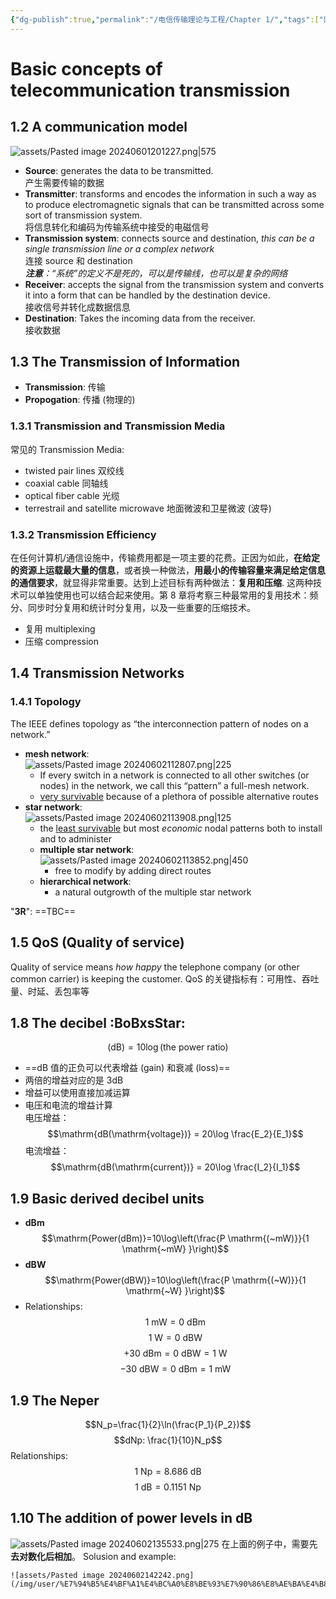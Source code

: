 ```yaml
---
{"dg-publish":true,"permalink":"/电信传输理论与工程/Chapter 1/","tags":["网络拓扑","QoS","dB","增益"]}
---
```


# Basic concepts of telecommunication transmission
## 1.2 A communication model
![assets/Pasted image 20240601201227.png|575](/img/user/%E7%94%B5%E4%BF%A1%E4%BC%A0%E8%BE%93%E7%90%86%E8%AE%BA%E4%B8%8E%E5%B7%A5%E7%A8%8B/assets/Pasted%20image%2020240601201227.png)
- **Source**: generates the data to be transmitted. <br>产生需要传输的数据
- **Transmitter**: transforms and encodes the information in such a way as to produce electromagnetic signals that can be transmitted across some sort of transmission system. <br>将信息转化和编码为传输系统中接受的电磁信号
- **Transmission system**: connects source and destination, *this can be a single transmission line or a complex network* <br>连接 source 和 destination<br>_**注意**：“系统”的定义不是死的，可以是传输线，也可以是复杂的网络_
- **Receiver**:  accepts the signal from the transmission system and converts it into a form that can be handled by the destination device. <br>接收信号并转化成数据信息
- **Destination**: Takes the incoming data from the receiver.<br>接收数据

## 1.3 The Transmission of Information
- **Transmission**: 传输
- **Propogation**: 传播 (物理的)

### 1.3.1 Transmission and Transmission Media
常见的 Transmission Media:
- twisted pair lines 双绞线
- coaxial cable 同轴线
- optical fiber cable 光缆
- terrestrail and satellite microwave 地面微波和卫星微波 (波导)

### 1.3.2 Transmission Efficiency
在任何计算机/通信设施中，传输费用都是一项主要的花费。正因为如此，**在给定的资源上运载最大量的信息**，或者换一种做法，**用最小的传输容量来满足给定信息的通信要求**，就显得非常重要。达到上述目标有两种做法：**复用和压缩**. 这两种技术可以单独使用也可以结合起来使用。第 8 章将考察三种最常用的复用技术：频分、同步时分复用和统计时分复用，以及一些重要的压缩技术。

- 复用 multiplexing
- 压缩 compression

## 1.4 Transmission Networks
### 1.4.1 Topology
The IEEE defines topology as “the interconnection pattern of nodes on a network.”

- **mesh network**:<br>![assets/Pasted image 20240602112807.png|225](/img/user/%E7%94%B5%E4%BF%A1%E4%BC%A0%E8%BE%93%E7%90%86%E8%AE%BA%E4%B8%8E%E5%B7%A5%E7%A8%8B/assets/Pasted%20image%2020240602112807.png)
	- If every switch in a network is connected to all other switches (or nodes) in the network, we call this “pattern” a full-mesh network.
	- <u>very survivable</u> because of a plethora of possible alternative routes
- **star network**: <br>![assets/Pasted image 20240602113908.png|125](/img/user/%E7%94%B5%E4%BF%A1%E4%BC%A0%E8%BE%93%E7%90%86%E8%AE%BA%E4%B8%8E%E5%B7%A5%E7%A8%8B/assets/Pasted%20image%2020240602113908.png)
	- the <u>least survivable</u> but most *economic* nodal patterns both to install and to administer
	- **multiple star network**: <br>![assets/Pasted image 20240602113852.png|450](/img/user/%E7%94%B5%E4%BF%A1%E4%BC%A0%E8%BE%93%E7%90%86%E8%AE%BA%E4%B8%8E%E5%B7%A5%E7%A8%8B/assets/Pasted%20image%2020240602113852.png)
		- free to modify by adding direct routes
	- **hierarchical network**: 
		- a natural outgrowth of the multiple star network

"**3R**": ==TBC==

## 1.5 QoS (Quality of service)

Quality of service means *how happy* the telephone company (or other common carrier) is keeping the customer.
QoS 的关键指标有：可用性、吞吐量、时延、丢包率等

## 1.8 The decibel :BoBxsStar:

$$(\mathrm{dB}) = 10\log(\mathrm{the ~ power ~ ratio})$$
- ==dB 值的正负可以代表增益 (gain) 和衰减 (loss)==
- 两倍的增益对应的是 3dB
- 增益可以使用直接加减运算
- 电压和电流的增益计算<br>
	电压增益：$$\mathrm{dB(\mathrm{voltage})} = 20\log \frac{E_2}{E_1}$$
	电流增益：$$\mathrm{dB(\mathrm{current})} = 20\log \frac{I_2}{I_1}$$
## 1.9 Basic derived decibel units
- **dBm**
  $$\mathrm{Power(dBm)}=10\log\left(\frac{P \mathrm{(~mW)}}{1 \mathrm{~mW} }\right)$$
- **dBW**
  $$\mathrm{Power(dBW)}=10\log\left(\frac{P \mathrm{(~W)}}{1 \mathrm{~W} }\right)$$
- Relationships:
  $$1 \mathrm{~mW}=0 \mathrm{~dBm}$$
  $$1 \mathrm{~W}=0 \mathrm{~dBW}$$
  $$+30 \mathrm{~dBm}=0 \mathrm{~dBW} = 1 \mathrm{~W}$$
  $$-30 \mathrm{~dBW}=0 \mathrm{~dBm} = 1 \mathrm{~mW}$$

## 1.9 The Neper
$$N_p=\frac{1}{2}\ln(\frac{P_1}{P_2})$$
$$dNp: \frac{1}{10}N_p$$
Relationships:
$$1 \mathrm{~Np} = 8.686 \mathrm{~dB}$$
$$1 \mathrm{~dB} = 0.1151 \mathrm{~Np}$$
## 1.10 The addition of power levels in dB
![assets/Pasted image 20240602135533.png|275](/img/user/%E7%94%B5%E4%BF%A1%E4%BC%A0%E8%BE%93%E7%90%86%E8%AE%BA%E4%B8%8E%E5%B7%A5%E7%A8%8B/assets/Pasted%20image%2020240602135533.png)
在上面的例子中，需要先**去对数化后相加**。
Solusion and example: 
```blindfold
![assets/Pasted image 20240602142242.png](/img/user/%E7%94%B5%E4%BF%A1%E4%BC%A0%E8%BE%93%E7%90%86%E8%AE%BA%E4%B8%8E%E5%B7%A5%E7%A8%8B/assets/Pasted%20image%2020240602142242.png)
```
